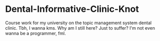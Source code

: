 # Dental-Informative-Clinic-Knot
Course work for my university on the topic management system dental clinic. Tbh, I wanna kms. Why am I still here? Just to suffer? I'm not even wanna be a programmer, fml.
